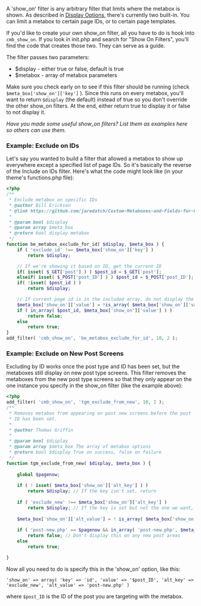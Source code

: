 A 'show_on' filter is any arbitrary filter that limits where the metabox is shown. As described in [Display Options](https://github.com/jaredatch/Custom-Metaboxes-and-Fields-for-WordPress/wiki/Display-Options), there's currently two built-in. You can limit a metabox to certain page IDs, or to certain page templates.

If you'd like to create your own show_on filter, all you have to do is hook into `cmb_show_on`. If you look in init.php and search for "Show On Filters", you'll find the code that creates those two. They can serve as a guide.

The filter passes two parameters:

* $display - either true or false, default is true
* $metabox - array of metabox parameters

Make sure you check early on to see if this filter should be running (check `$meta_box['show_on']['key']` ). Since this runs on every metabox, you'll want to return `$display` (the default) instead of true so you don't override the other show_on filters. At the end, either return true to display it or false to not display it.

_Have you made some useful show_on filters? List them as examples here so others can use them._

### Example: Exclude on IDs

Let's say you wanted to build a filter that allowed a metabox to show up everywhere except a specified list of page IDs. So it's basically the reverse of the Include on IDs filter. Here's what the code might look like (in your theme's functions.php file):

```php
<?php
/**
 * Exclude metabox on specific IDs
 * @author Bill Erickson
 * @link https://github.com/jaredatch/Custom-Metaboxes-and-Fields-for-WordPress/wiki/Adding-your-own-show_on-filters
 *
 * @param bool $display
 * @param array $meta_box
 * @return bool display metabox
 */
function be_metabox_exclude_for_id( $display, $meta_box ) {
	if ( 'exclude_id' !== $meta_box['show_on']['key'] )
		return $display;

	// If we're showing it based on ID, get the current ID					
	if( isset( $_GET['post'] ) ) $post_id = $_GET['post'];
	elseif( isset( $_POST['post_ID'] ) ) $post_id = $_POST['post_ID'];
	if( !isset( $post_id ) )
		return $display;

	// If current page id is in the included array, do not display the metabox
	$meta_box['show_on']['value'] = !is_array( $meta_box['show_on']['value'] ) ? array( $meta_box['show_on']['value'] ) : $meta_box['show_on']['value'];
	if ( in_array( $post_id, $meta_box['show_on']['value'] ) )
		return false;
	else
		return true;
}
add_filter( 'cmb_show_on', 'be_metabox_exclude_for_id', 10, 2 );
```

### Example: Exclude on New Post Screens

Excluding by ID works once the post type and ID has been set, but the metaboxes still display on new post type screens. This filter removes the metaboxes from the new post type screens so that they only appear on the one instance you specify in the show_on filter (like the example above):

```php
<?php
add_filter( 'cmb_show_on', 'tgm_exclude_from_new', 10, 2 );
/**
 * Removes metabox from appearing on post new screens before the post
 * ID has been set.
 *
 * @author Thomas Griffin
 *
 * @param bool $display
 * @param array $meta_box The array of metabox options
 * @return bool $display True on success, false on failure
 */
function tgm_exclude_from_new( $display, $meta_box ) {
	
	global $pagenow;
	
	if ( ! isset( $meta_box['show_on']['alt_key'] ) )
		return $display; // If the key isn't set, return
	
	if ( 'exclude_new' !== $meta_box['show_on']['alt_key'] )
		return $display; // If the key is set but not the one we want, return
		
	$meta_box['show_on']['alt_value'] = ! is_array( $meta_box['show_on']['alt_value'] ) ? array( $meta_box['show_on']['alt_value'] ) : $meta_box['show_on']['alt_value']; // Force to be an array
	
	if ( 'post-new.php' == $pagenow && in_array( 'post-new.php', $meta_box['show_on']['alt_value'] ) )
		return false; // Don't display this on any new post areas
	else
		return true;

}
```

Now all you need to do is specify this in the 'show_on' option, like this: 

`'show_on' => array( 'key' => 'id', 'value' => '$post_ID', 'alt_key' => 'exclude_new', 'alt_value' => 'post-new.php' )`

where `$post_ID` is the ID of the post you are targeting with the metabox.